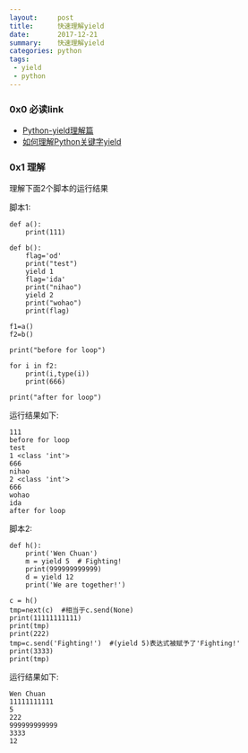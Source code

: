 ```yaml
---
layout:     post
title:      快速理解yield
date:       2017-12-21
summary:    快速理解yield
categories: python
tags:
 - yield
 - python
---
```


### 0x0 必读link

+ [Python-yield理解篇][1]
+ [如何理解Python关键字yield][2]

### 0x1 理解

理解下面2个脚本的运行结果

脚本1:

```
def a():
    print(111)

def b():
    flag='od'
    print("test")
    yield 1
    flag='ida'
    print("nihao")
    yield 2
    print("wohao")
    print(flag)

f1=a()
f2=b()

print("before for loop")

for i in f2:
    print(i,type(i))
    print(666)

print("after for loop")
```

运行结果如下:

```
111
before for loop
test
1 <class 'int'>
666
nihao
2 <class 'int'>
666
wohao
ida
after for loop
```

脚本2:

```
def h():
    print('Wen Chuan')
    m = yield 5  # Fighting!
    print(999999999999)
    d = yield 12
    print('We are together!')

c = h()
tmp=next(c)  #相当于c.send(None)
print(11111111111)
print(tmp)
print(222)
tmp=c.send('Fighting!')  #(yield 5)表达式被赋予了'Fighting!'
print(3333)
print(tmp)
```

运行结果如下:

```
Wen Chuan
11111111111
5
222
999999999999
3333
12
```


[1]: http://www.deeplearn.me/231.html
[2]: https://foofish.net/understanding-yield.html
